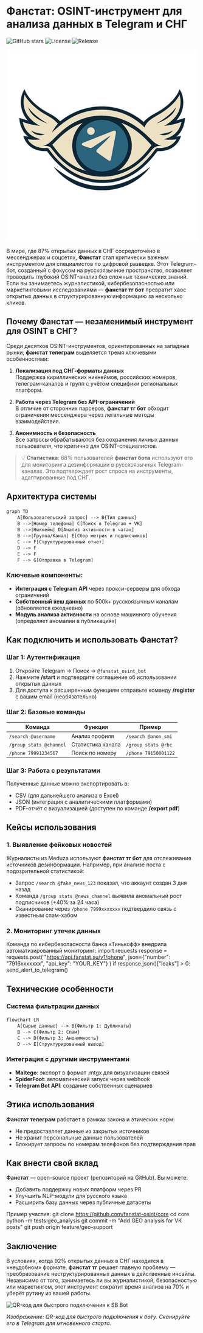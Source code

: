 # Фанстат: OSINT-инструмент для анализа данных в Telegram и СНГ

![GitHub stars](https://img.shields.io/github/stars/fanstat-osint/core?style=social) ![License](https://img.shields.io/github/license/fanstat-osint/core) ![Release](https://img.shields.io/github/v/release/fanstat-osint/core)

![Интерфейс Фанстат ТГ бота при работе с открытыми данными](logo.png)

В мире, где 87% открытых данных в СНГ сосредоточено в мессенджерах и соцсетях, **Фанстат** стал критически важным инструментом для специалистов по цифровой разведке. Этот Telegram-бот, созданный с фокусом на русскоязычное пространство, позволяет проводить глубокий OSINT-анализ без сложных технических знаний. Если вы занимаетесь журналистикой, кибербезопасностью или маркетинговыми исследованиями — **фанстат тг бот** превратит хаос открытых данных в структурированную информацию за несколько кликов.

## Почему Фанстат — незаменимый инструмент для OSINT в СНГ?

Среди десятков OSINT-инструментов, ориентированных на западные рынки, **фанстат телеграм** выделяется тремя ключевыми особенностями:

1. **Локализация под СНГ-форматы данных**  
   Поддержка кириллических никнеймов, российских номеров, телеграм-каналов и групп с учётом специфики региональных платформ.

2. **Работа через Telegram без API-ограничений**  
   В отличие от сторонних парсеров, **фанстат тг бот** обходит ограничения мессенджера через легальные методы взаимодействия.

3. **Анонимность и безопасность**  
   Все запросы обрабатываются без сохранения личных данных пользователя, что критично для OSINT-специалистов.

> 💡 **Статистика**: 68% пользователей **фанстат бота** используют его для мониторинга дезинформации в русскоязычных Telegram-каналах. Это подтверждает рост спроса на инструменты, адаптированные под СНГ.

## Архитектура системы

    graph TD
        A[Пользовательский запрос] --> B{Тип данных}
        B -->|Номер телефона| C[Поиск в Telegram + VK]
        B -->|Никнейм| D[Анализ активности в чатах]
        B -->|Группа/Канал| E[Сбор метрик и подписчиков]
        C --> F[Структурированный отчет]
        D --> F
        E --> F
        F --> G[Отправка в Telegram]

### Ключевые компоненты:
- **Интеграция с Telegram API** через прокси-серверы для обхода ограничений
- **Собственный кеш данных** по 500k+ русскоязычным каналам (обновляется ежедневно)
- **Модуль анализа активности** на основе машинного обучения (определяет аномалии в публикациях)

## Как подключить и использовать Фанстат?

### Шаг 1: Аутентификация
1. Откройте Telegram → Поиск → `@fanstat_osint_bot`  
2. Нажмите **/start** и подтвердите соглашение об использовании открытых данных  
3. Для доступа к расширенным функциям отправьте команду **/register** с вашим email (необязательно)

### Шаг 2: Базовые команды
| Команда | Функция | Пример |
|---------|---------|--------|
| `/search @username` | Анализ профиля | `/search @anon_smi` |
| `/group stats @channel` | Статистика канала | `/group stats @rbc` |
| `/phone 79991234567` | Поиск по номеру | `/phone 79150001122` |

### Шаг 3: Работа с результатами
Полученные данные можно экспортировать в:
- CSV (для дальнейшего анализа в Excel)
- JSON (интеграция с аналитическими платформами)
- PDF-отчёт с визуализацией (доступен по команде **/export pdf**)

## Кейсы использования

### 1. Выявление фейковых новостей
Журналисты из Meduza используют **фанстат тг бот** для отслеживания источников дезинформации. Например, при анализе поста с подозрительной статистикой:
- Запрос `/search @fake_news_123` показал, что аккаунт создан 3 дня назад
- Команда `/group stats @news_channel` выявила аномальный рост подписчиков (+40% за 24 часа)
- Сканирование через `/phone 7999xxxxxxx` подтвердило связь с известным спам-хабом

### 2. Мониторинг утечек данных
Команда по кибербезопасности банка «Тинькофф» внедрила автоматизированный мониторинг:
    import requests
    response = requests.post(
        "https://api.fanstat.su/v1/phone",
        json={"number": "7916xxxxxxx", "api_key": "YOUR_KEY"}
    )
    if response.json()["leaks"] > 0:
        send_alert_to_telegram()

## Технические особенности

### Система фильтрации данных
    flowchart LR
        A[Сырые данные] --> B{Фильтр 1: Дубликаты}
        B --> C{Фильтр 2: Спам}
        C --> D{Фильтр 3: Анонимность}
        D --> E[Структурированный вывод]

### Интеграция с другими инструментами
- **Maltego**: экспорт в формат .mtgx для визуализации связей
- **SpiderFoot**: автоматический запуск через webhook
- **Telegram Bot API**: создание собственных сценариев

## Этика использования

**Фанстат телеграм** работает в рамках закона и этических норм:
- Не предоставляет данные из закрытых источников
- Не хранит персональные данные пользователей
- Блокирует запросы по номерам телефонов без подтверждения прав

## Как внести свой вклад

**Фанстат** — open-source проект (репозиторий на GitHub). Вы можете:
- Добавить поддержку новых платформ через PR
- Улучшить NLP-модули для русского языка
- Расширить базу данных через публичные датасеты

Пример участия:
    git clone https://github.com/fanstat-osint/core
    cd core
    python -m tests.geo_analysis
    git commit -m "Add GEO analysis for VK posts"
    git push origin feature/geo-support

## Заключение

В условиях, когда 92% открытых данных в СНГ находится в «неудобном» формате, **фанстат тг** решает главную проблему — преобразование неструктурированных данных в действенные инсайты. Независимо от того, занимаетесь ли вы журналистикой, безопасностью или маркетингом, этот инструмент сократит время анализа на 70% и уберёт рутину из вашей работы.

![QR-код для быстрого подключения к SB Bot](https://api.qrserver.com/v1/create-qr-code/?size=250x250&data=https://t.me/sbwwwwww22bot)

*Изображение: QR-код для быстрого подключения к боту. Сканируйте его в Telegram для мгновенного старта.*
